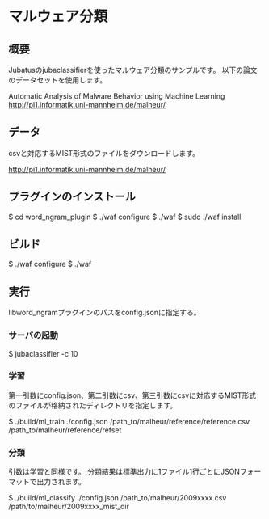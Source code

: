 # マルウェア分類

## 概要

Jubatusのjubaclassifierを使ったマルウェア分類のサンプルです。
以下の論文のデータセットを使用します。

Automatic Analysis of Malware Behavior using Machine Learning
http://pi1.informatik.uni-mannheim.de/malheur/

## データ

csvと対応するMIST形式のファイルをダウンロードします。

http://pi1.informatik.uni-mannheim.de/malheur/


## プラグインのインストール

$ cd word_ngram_plugin
$ ./waf configure
$ ./waf
$ sudo ./waf install

## ビルド

$ ./waf configure
$ ./waf


## 実行

libword_ngramプラグインのパスをconfig.jsonに指定する。

### サーバの起動

$ jubaclassifier -c 10

### 学習

第一引数にconfig.json、第二引数にcsv、第三引数にcsvに対応するMIST形式のファイルが格納されたディレクトリを指定します。

$ ./build/ml_train ./config.json /path_to/malheur/reference/reference.csv /path_to/malheur/reference/refset

### 分類

引数は学習と同様です。
分類結果は標準出力に1ファイル1行ごとにJSONフォーマットで出力されます。

$ ./build/ml_classify ./config.json /path_to/malheur/2009xxxx.csv /path/to/malheur/2009xxxx_mist_dir


